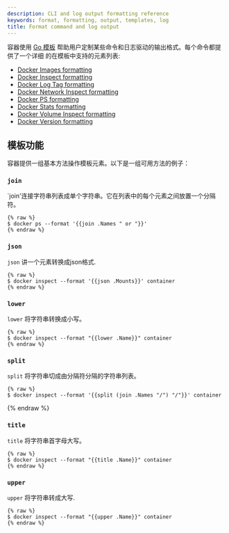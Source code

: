 ```yaml
---
description: CLI and log output formatting reference
keywords: format, formatting, output, templates, log
title: Format command and log output
---
```


容器使用 [Go 模板](https://golang.org/pkg/text/template/) 帮助用户定制某些命令和日志驱动的输出格式。每个命令都提供了一个详细
的在模板中支持的元素列表:

- [Docker Images formatting](../reference/commandline/images.md#formatting)
- [Docker Inspect formatting](../reference/commandline/inspect.md#examples)
- [Docker Log Tag formatting](logging/log_tags.md)
- [Docker Network Inspect formatting](../reference/commandline/network_inspect.md)
- [Docker PS formatting](../reference/commandline/ps.md#formatting)
- [Docker Stats formatting](../reference/commandline/stats.md#formatting)
- [Docker Volume Inspect formatting](../reference/commandline/volume_inspect.md)
- [Docker Version formatting](../reference/commandline/version.md#examples)

## 模板功能

容器提供一组基本方法操作模板元素。以下是一组可用方法的例子：


### `join`

`join'连接字符串列表成单个字符串。它在列表中的每个元素之间放置一个分隔符。

	{% raw %}
	$ docker ps --format '{{join .Names " or "}}'
	{% endraw %}

### `json`

`json` 讲一个元素转换成json格式.

	{% raw %}
	$ docker inspect --format '{{json .Mounts}}' container
	{% endraw %}

### `lower`

`lower` 将字符串转换成小写。

	{% raw %}
	$ docker inspect --format "{{lower .Name}}" container
	{% endraw %}

### `split`

`split` 将字符串切成由分隔符分隔的字符串列表。

	{% raw %}
	$ docker inspect --format '{{split (join .Names "/") "/"}}' container
  {% endraw %}

### `title`

`title` 将字符串首字母大写。

	{% raw %}
	$ docker inspect --format "{{title .Name}}" container
	{% endraw %}

### `upper`

`upper` 将字符串转成大写.

	{% raw %}
	$ docker inspect --format "{{upper .Name}}" container
	{% endraw %}
